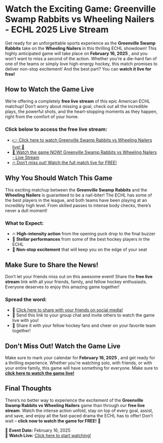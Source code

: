 # Watch the Exciting Game: Greenville Swamp Rabbits vs Wheeling Nailers - ECHL 2025 Live Stream

Get ready for an unforgettable sports experience as the **Greenville Swamp Rabbits** take on the **Wheeling Nailers** in this thrilling ECHL showdown! This highly anticipated game will take place on **February 16, 2025** , and you won’t want to miss a second of the action. Whether you’re a die-hard fan of one of the teams or simply love high-energy hockey, this match promises to deliver non-stop excitement! And the best part? You can **watch it live for free!**

## How to Watch the Game Live

We’re offering a completely **free live stream** of this epic American ECHL matchup! Don’t worry about missing a goal, check out all the incredible plays, the powerful shots, and the heart-stopping moments as they happen, right from the comfort of your home.

### Click below to access the free live stream:

- [👉 Click here to watch Greenville Swamp Rabbits vs Wheeling Nailers live! 🏒](https://tinyurl.com/livestreamfreeo?st=Greenville+Swamp+Rabbits+vs+Wheeling+Nai&si=ghc)
- [🚨 Watch the game NOW! Greenville Swamp Rabbits vs Wheeling Nailers - Live Stream](https://tinyurl.com/livestreamfreeo?st=Greenville+Swamp+Rabbits+vs+Wheeling+Nai&si=ghc)
- [🔥 Don’t miss out! Watch the full match live for FREE!](https://tinyurl.com/livestreamfreeo?st=Greenville+Swamp+Rabbits+vs+Wheeling+Nai&si=ghc)

## Why You Should Watch This Game

This exciting matchup between the **Greenville Swamp Rabbits** and the **Wheeling Nailers** is guaranteed to be a nail-biter! The ECHL has some of the best players in the league, and both teams have been playing at an incredibly high level. From skilled passes to intense body checks, there’s never a dull moment!

### What to Expect:

- 🔥 **High-intensity action** from the opening puck drop to the final buzzer
- 🏒 **Stellar performances** from some of the best hockey players in the ECHL
- 👏 **Non-stop excitement** that will keep you on the edge of your seat

## Make Sure to Share the News!

Don’t let your friends miss out on this awesome event! Share the **free live stream** link with all your friends, family, and fellow hockey enthusiasts. Everyone deserves to enjoy this amazing game together!

### Spread the word:

- 💬 [Click here to share with your friends on social media!](https://tinyurl.com/livestreamfreeo?st=Greenville+Swamp+Rabbits+vs+Wheeling+Nai&si=ghc)
- 📱 Send this link to your group chat and invite others to watch the game live with you!
- 👥 Share it with your fellow hockey fans and cheer on your favorite team together!

## Don't Miss Out! Watch the Game Live

Make sure to mark your calendar for **February 16, 2025** , and get ready for a thrilling experience. Whether you're watching solo, with friends, or with your entire family, this game will have something for everyone. Make sure to **[click here to watch the game live!](https://tinyurl.com/livestreamfreeo?st=Greenville+Swamp+Rabbits+vs+Wheeling+Nai&si=ghc)**

## Final Thoughts

There’s no better way to experience the excitement of the **Greenville Swamp Rabbits vs Wheeling Nailers** game than through our **free live stream**. Watch the intense action unfold, stay on top of every goal, assist, and save, and enjoy all the fast-paced drama the ECHL has to offer! Don’t wait – **click now to watch the game for FREE!** 🏒

📅 **Event Date:** February 16, 2025  
🎥 **Watch Live:** [Click here to start watching!](https://tinyurl.com/livestreamfreeo?st=Greenville+Swamp+Rabbits+vs+Wheeling+Nai&si=ghc)
